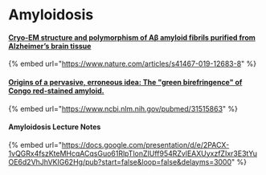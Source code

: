 # Amyloidosis

#### [Cryo-EM structure and polymorphism of Aβ amyloid fibrils purified from Alzheimer’s brain tissue](https://www.nature.com/articles/s41467-019-12683-8)

{% embed url="https://www.nature.com/articles/s41467-019-12683-8" %}



#### [Origins of a pervasive, erroneous idea: The "green birefringence" of Congo red-stained amyloid.](https://www.ncbi.nlm.nih.gov/pubmed/31515863)

{% embed url="https://www.ncbi.nlm.nih.gov/pubmed/31515863" %}

#### **Amyloidosis Lecture Notes**

{% embed url="https://docs.google.com/presentation/d/e/2PACX-1vQGRx4fszKteMHcqACqsGuo61RlpTlonZIUff954RZvlEAXUyxzfZIxr3E3tYuOE6d2VhJhVKIG62Hg/pub?start=false&loop=false&delayms=3000" %}



#### 

